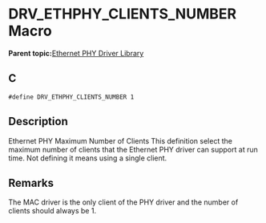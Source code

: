 # DRV\_ETHPHY\_CLIENTS\_NUMBER Macro

**Parent topic:**[Ethernet PHY Driver Library](GUID-F4DF749A-0F8C-4482-8661-C005A0BE0CF4.md)

## C

```
#define DRV_ETHPHY_CLIENTS_NUMBER 1 
```

## Description

Ethernet PHY Maximum Number of Clients This definition select the maximum number of clients that the Ethernet PHY driver can support at run time. Not defining it means using a single client.

## Remarks

The MAC driver is the only client of the PHY driver and the number of clients should always be 1.

